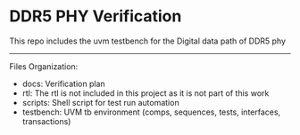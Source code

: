 # DDR5 PHY Verification
This repo includes the uvm testbench for the Digital data path of DDR5 phy 
***************************************************************************
Files Organization:
- docs: Verification plan 
- rtl: The rtl is not included in this project as it is not part of this work
- scripts: Shell script for test run automation
- testbench: UVM tb environment (comps, sequences, tests, interfaces, transactions)
